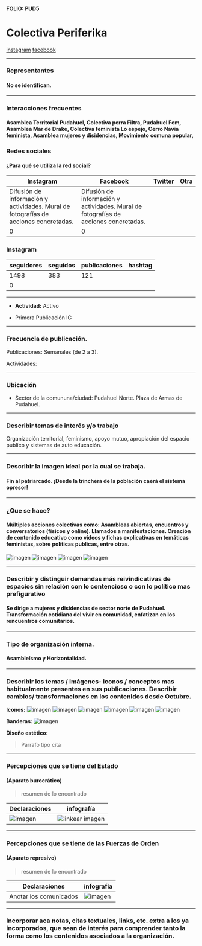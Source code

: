 #### FOLIO: PUD5
 
# Colectiva Periferika



[instagram](https://www.instagram.com/colectivaperiferikaspudahuel/
)
[facebook](https://www.facebook.com/Perif%C3%A9rikas-101252558264407/?ref=page_internal)

---

### Representantes
#### No se identifican. 
---
### Interacciones frecuentes
#### Asamblea Territorial Pudahuel, Colectiva perra Filtra, Pudahuel Fem, Asamblea Mar de Drake, Colectiva feminista Lo espejo, Cerro Navia feminista, Asamblea mujeres y disidencias, Movimiento comuna popular,


### Redes sociales
#### ¿Para qué se utiliza la red social?
| Instagram | Facebook | Twitter | Otra 
|---|---|---|---|
|Difusión de información y actividades. Mural de fotografías de acciones concretadas.|Difusión de información y actividades. Mural de fotografías de acciones concretadas.
|0| 0|

### **Instagram**
| seguidores | seguidos | publicaciones | hashtag 
|---|---|---|---|
|1498|	383	|121
| 0

---

* **Actividad:**   Activo

* Primera Publicación IG

---
### Frecuencia de publicación.

Publicaciones: Semanales (de 2 a 3).


Actividades:

---
### Ubicación
* Sector de la comununa/ciudad: Pudahuel Norte. Plaza de Armas de Pudahuel.


---
### Describir temas de interés y/o trabajo
Organización territorial, feminismo, apoyo mutuo, apropiación del espacio publico y sistemas de auto educación.

---
### Describir la imagen ideal por la cual se trabaja.
#### Fin al patriarcado. ¡Desde la trinchera de la población caerá el sistema opresor!


---
### ¿Que se hace?
#### Múltiples acciones colectivas como: Asambleas abiertas, encuentros y conversatorios (físicos y online). Llamados a manifestaciones. Creación de contenido educativo como videos y fichas explicativas en temáticas feministas, sobre políticas publicas, entre otras.
![imagen](progra.jpg)
![imagen](interv.jpg)
![imagen](asam.jpg)
![imagen](campañ.jpg)


---
### Describir y distinguir demandas más reivindicativas de espacios sin relación con lo contencioso o con lo político mas prefigurativo
#### Se dirige a mujeres y disidencias de sector norte de Pudahuel. Transformación cotidiana del vivir en comunidad, enfatizan en los rencuentros comunitarios.


---
### Tipo de organización interna.
#### Asambleísmo y Horizontalidad.


---
### Describir los temas / imágenes- iconos / conceptos mas habitualmente presentes en sus publicaciones. Describir cambios/ transformaciones en los contenidos desde Octubre.


**Iconos:** ![imagen](logo.jpg)
![imagen](logo2.jpg)
![imagen](ambar.jpg)
![imagen](lgtb.jpg)
![imagen](mapu.jpg)
![imagen](lemeb.jpg)

**Banderas:**
![imagen](bandera.jpg)

**Diseño estético:**

> Párrafo tipo cita 

---
### Percepciones que se tiene del Estado
#### (Aparato burocrático)
> resumen de lo encontrado

| Declaraciones | infografía | 
|---|---|
|![imagen](esta.jpg)| ![linkear imagen]() |

---
### Percepciones que se tiene de las Fuerzas de Orden
#### (Aparato represivo)
> resumen de lo encontrado

| Declaraciones | infografía | 
|---|---|
|Anotar los comunicados | ![imagen]() |


---
### Incorporar aca notas, citas textuales, links, etc. extra a los ya incorporados, que sean de interés para comprender tanto la forma como los contenidos asociados a la organización.
